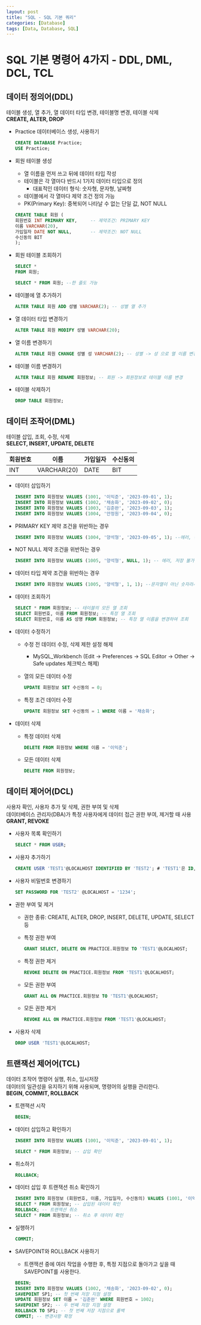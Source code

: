 ```yaml
---
layout: post
title: "SQL - SQL 기본 쿼리"
categories: [Database]
tags: [Data, Database, SQL]
---
```


# SQL 기본 명령어 4가지 - DDL, DML, DCL, TCL

## **데이터 정의어(DDL)**

테이블 생성, 열 추가, 열 데이터 타입 변경, 테이블명 변경, 테이블 삭제<br>
**CREATE, ALTER, DROP** <br>

- Practice 데이터베이스 생성, 사용하기

  ```sql
  CREATE DATABASE Practice;
  USE Practice;
  ```

- 회원 테이블 생성

  - 열 이름을 먼저 쓰고 뒤에 데이터 타입 작성
  - 테이블은 각 열마다 반드시 1가지 데이터 타입으로 정의
    - 대표적인 데이터 형식: 숫자형, 문자형, 날짜형
  - 테이블에서 각 열마다 제약 조건 정의 가능
  - PK(Primary Key): 중복되어 나타날 수 없는 단일 값, NOT NULL

  ```sql
  CREATE TABLE 회원 (
  회원번호 INT PRIMARY KEY,     -- 제약조건: PRIMARY KEY
  이름 VARCHAR(20),
  가입일자 DATE NOT NULL,       -- 제약조건: NOT NULL
  수신동의 BIT
  );
  ```

- 회원 테이블 조회하기

  ```sql
  SELECT *
  FROM 회원;

  SELECT * FROM 회원; --한 줄도 가능
  ```

- 테이블에 열 추가하기

  ```sql
  ALTER TABLE 회원 ADD 성별 VARCHAR(2); -- 성별 열 추가
  ```

- 열 데이터 타입 변경하기

  ```sql
  ALTER TABLE 회원 MODIFY 성별 VARCHAR(20);
  ```

- 열 이름 변경하기

  ```sql
  ALTER TABLE 회원 CHANGE 성별 성 VARCHAR(2); -- 성별 -> 성 으로 열 이름 변경
  ```

- 테이블 이름 변경하기

  ```sql
  ALTER TABLE 회원 RENAME 회원정보; -- 회원 -> 회원정보로 테이블 이름 변경
  ```

- 테이블 삭제하기

  ```sql
  DROP TABLE 회원정보;
  ```

## **데이터 조작어(DML)**

테이블 삽입, 조회, 수정, 삭제<br>
**SELECT, INSERT, UPDATE, DELETE** <br>

| 회원번호 | 이름        | 가입일자 | 수신동의 |
| -------- | ----------- | -------- | -------- |
| INT      | VARCHAR(20) | DATE     | BIT      |

- 데이터 삽입하기

  ```sql
  INSERT INTO 회원정보 VALUES (1001, '이익준', '2023-09-01', 1);
  INSERT INTO 회원정보 VALUES (1002, '채송화', '2023-09-02', 0);
  INSERT INTO 회원정보 VALUES (1003, '김준완', '2023-09-03', 1);
  INSERT INTO 회원정보 VALUES (1004, '안정원', '2023-09-04', 0);
  ```

- PRIMARY KEY 제약 조건을 위반하는 경우

  ```sql
  INSERT INTO 회원정보 VALUES (1004, '양석형', '2023-09-05', 1); --에러, 중복 저장 불가
  ```

- NOT NULL 제약 조건을 위반하는 경우

  ```sql
  INSERT INTO 회원정보 VALUES (1005, '양석형', NULL, 1); -- 에러, 저장 불가
  ```

- 데이터 타입 제약 조건을 위반하는 경우

  ```sql
  INSERT INTO 회원정보 VALUES (1005, '양석형', 1, 1); --문자열이 아닌 숫자라서 저장 불가
  ```

- 데이터 조회하기

  ```sql
  SELECT * FROM 회원정보; -- 테이블의 모든 열 조회
  SELECT 회원번호, 이름 FROM 회원정보; -- 특정 열 조회
  SELECT 회원번호, 이름 AS 성명 FROM 회원정보; -- 특정 열 이름을 변경하여 조회
  ```

- 데이터 수정하기

  - 수정 전 데이터 수정, 삭제 제한 설정 해제

    - MySQL_Workbench (Edit → Preferences → SQL Editor → Other → Safe updates 체크박스 해제)

  - 열의 모든 데이터 수정

    ```sql
    UPDATE 회원정보 SET 수신동의 = 0;
    ```

  - 특정 조건 데이터 수정

    ```sql
    UPDATE 회원정보 SET 수신동의 = 1 WHERE 이름 = '채송화';
    ```

- 데이터 삭제

  - 특정 데이터 삭제

    ```sql
    DELETE FROM 회원정보 WHERE 이름 = '이익준';
    ```

  - 모든 데이터 삭제

    ```sql
    DELETE FROM 회원정보;
    ```

## **데이터 제어어(DCL)**

사용자 확인, 사용자 추가 및 삭제, 권한 부여 및 삭제<br>
데이터베이스 관리자(DBA)가 특정 사용자에게 데이터 접근 권한 부여, 제거할 때 사용<br>
**GRANT, REVOKE** <br>

- 사용자 목록 확인하기

  ```sql
  SELECT * FROM USER;
  ```

- 사용자 추가하기

  ```sql
  CREATE USER 'TEST1'@LOCALHOST IDENTIFIED BY 'TEST2'; # 'TEST1'은 ID, 'TEST2'는 비밀번호
  ```

- 사용자 비밀번호 변경하기

  ```sql
  SET PASSWORD FOR 'TEST2' @LOCALHOST = '1234';
  ```

- 권한 부여 및 제거

  - 권한 종류: CREATE, ALTER, DROP, INSERT, DELETE, UPDATE, SELECT 등

  - 특정 권한 부여

    ```sql
    GRANT SELECT, DELETE ON PRACTICE.회원정보 TO 'TEST1'@LOCALHOST;
    ```

  - 특정 권한 제거

    ```sql
    REVOKE DELETE ON PRACTICE.회원정보 FROM 'TEST1'@LOCALHOST;
    ```

  - 모든 권한 부여

    ```sql
    GRANT ALL ON PRACTICE.회원정보 TO 'TEST1'@LOCALHOST;
    ```

  - 모든 권한 제거

    ```sql
    REVOKE ALL ON PRACTICE.회원정보 FROM 'TEST1'@LOCALHOST;
    ```

- 사용자 삭제

  ```sql
  DROP USER 'TEST1'@LOCALHOST;
  ```

## **트랜잭선 제어어(TCL)**

데이터 조작어 명령어 실행, 취소, 임시저장<br>
데이터의 일관성을 유지하기 위해 사용되며, 명령어의 실행을 관리한다.<br>
**BEGIN, COMMIT, ROLLBACK**

- 트랜잭션 시작

  ```sql
  BEGIN;
  ```

- 데이터 삽입하고 확인하기

  ```sql
  INSERT INTO 회원정보 VALUES (1001, '이익준', '2023-09-01', 1);

  SELECT * FROM 회원정보; -- 삽입 확인
  ```

- 취소하기

  ```sql
  ROLLBACK;
  ```

- 데이터 삽입 후 트랜잭션 취소 확인하기

  ```sql
  INSERT INTO 회원정보 (회원번호, 이름, 가입일자, 수신동의) VALUES (1001, '이익준', '2023-09-01', 1);
  SELECT * FROM 회원정보; -- 삽입된 데이터 확인
  ROLLBACK; -- 트랜잭션 취소
  SELECT * FROM 회원정보; -- 취소 후 데이터 확인
  ```

- 실행하기

  ```sql
  COMMIT;
  ```

- SAVEPOINT와 ROLLBACK 사용하기

  - 트랜잭션 중에 여러 작업을 수행한 후, 특정 지점으로 돌아가고 싶을 때 SAVEPOINT를 사용한다.

  ```sql
  BEGIN;
  INSERT INTO 회원정보 VALUES (1002, '채송화', '2023-09-02', 0);
  SAVEPOINT SP1; -- 첫 번째 저장 지점 설정
  UPDATE 회원정보 SET 이름 = '김준완' WHERE 회원번호 = 1002;
  SAVEPOINT SP2; -- 두 번째 저장 지점 설정
  ROLLBACK TO SP1; -- 첫 번째 저장 지점으로 롤백
  COMMIT; -- 변경사항 확정
  ```
